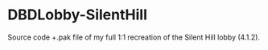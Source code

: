 # DBDLobby-SilentHill
Source code +.pak file of my full 1:1 recreation of the Silent Hill lobby (4.1.2).
